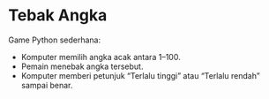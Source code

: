 # Tebak Angka

Game Python sederhana:
- Komputer memilih angka acak antara 1–100.
- Pemain menebak angka tersebut.
- Komputer memberi petunjuk “Terlalu tinggi” atau “Terlalu rendah” sampai benar.
